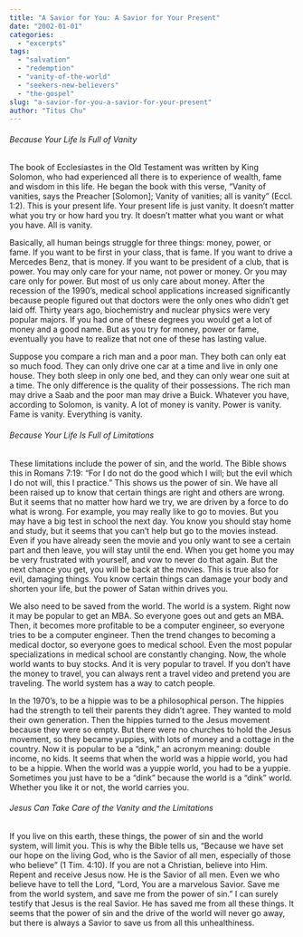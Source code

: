 ```yaml
---
title: "A Savior for You: A Savior for Your Present"
date: "2002-01-01"
categories: 
  - "excerpts"
tags: 
  - "salvation"
  - "redemption"
  - "vanity-of-the-world"
  - "seekers-new-believers"
  - "the-gospel"
slug: "a-savior-for-you-a-savior-for-your-present"
author: "Titus Chu"
---
```


###### Because Your Life Is Full of Vanity

The book of Ecclesiastes in the Old Testament was written by King Solomon, who had experienced all there is to experience of wealth, fame and wisdom in this life. He began the book with this verse, “Vanity of vanities, says the Preacher \[Solomon\]; Vanity of vanities; all is vanity” (Eccl. 1:2). This is your present life. Your present life is just vanity. It doesn’t matter what you try or how hard you try. It doesn’t matter what you want or what you have. All is vanity.

Basically, all human beings struggle for three things: money, power, or fame. If you want to be first in your class, that is fame. If you want to drive a Mercedes Benz, that is money. If you want to be president of a club, that is power. You may only care for your name, not power or money. Or you may care only for power. But most of us only care about money. After the recession of the 1990’s, medical school applications increased significantly because people figured out that doctors were the only ones who didn’t get laid off. Thirty years ago, biochemistry and nuclear physics were very popular majors. If you had one of these degrees you would get a lot of money and a good name. But as you try for money, power or fame, eventually you have to realize that not one of these has lasting value.

Suppose you compare a rich man and a poor man. They both can only eat so much food. They can only drive one car at a time and live in only one house. They both sleep in only one bed, and they can only wear one suit at a time. The only difference is the quality of their possessions. The rich man may drive a Saab and the poor man may drive a Buick. Whatever you have, according to Solomon, is vanity. A lot of money is vanity. Power is vanity. Fame is vanity. Everything is vanity.

###### Because Your Life Is Full of Limitations

These limitations include the power of sin, and the world. The Bible shows this in Romans 7:19: “For I do not do the good which I will; but the evil which I do not will, this I practice.” This shows us the power of sin. We have all been raised up to know that certain things are right and others are wrong. But it seems that no matter how hard we try, we are driven by a force to do what is wrong. For example, you may really like to go to movies. But you may have a big test in school the next day. You know you should stay home and study, but it seems that you can’t help but go to the movies instead. Even if you have already seen the movie and you only want to see a certain part and then leave, you will stay until the end. When you get home you may be very frustrated with yourself, and vow to never do that again. But the next chance you get, you will be back at the movies. This is true also for evil, damaging things. You know certain things can damage your body and shorten your life, but the power of Satan within drives you.

We also need to be saved from the world. The world is a system. Right now it may be popular to get an MBA. So everyone goes out and gets an MBA. Then, it becomes more profitable to be a computer engineer, so everyone tries to be a computer engineer. Then the trend changes to becoming a medical doctor, so everyone goes to medical school. Even the most popular specializations in medical school are constantly changing. Now, the whole world wants to buy stocks. And it is very popular to travel. If you don’t have the money to travel, you can always rent a travel video and pretend you are traveling. The world system has a way to catch people.

In the 1970’s, to be a hippie was to be a philosophical person. The hippies had the strength to tell their parents they didn’t agree. They wanted to mold their own generation. Then the hippies turned to the Jesus movement because they were so empty. But there were no churches to hold the Jesus movement, so they became yuppies, with lots of money and a cottage in the country. Now it is popular to be a “dink,” an acronym meaning: double income, no kids. It seems that when the world was a hippie world, you had to be a hippie. When the world was a yuppie world, you had to be a yuppie. Sometimes you just have to be a “dink” because the world is a “dink” world. Whether you like it or not, the world carries you.

###### Jesus Can Take Care of the Vanity and the Limitations

If you live on this earth, these things, the power of sin and the world system, will limit you. This is why the Bible tells us, “Because we have set our hope on the living God, who is the Savior of all men, especially of those who believe” (1 Tim. 4:10). If you are not a Christian, believe into Him. Repent and receive Jesus now. He is the Savior of all men. Even we who believe have to tell the Lord, “Lord, You are a marvelous Savior. Save me from the world system, and save me from the power of sin.” I can surely testify that Jesus is the real Savior. He has saved me from all these things. It seems that the power of sin and the drive of the world will never go away, but there is always a Savior to save us from all this unhealthiness.
